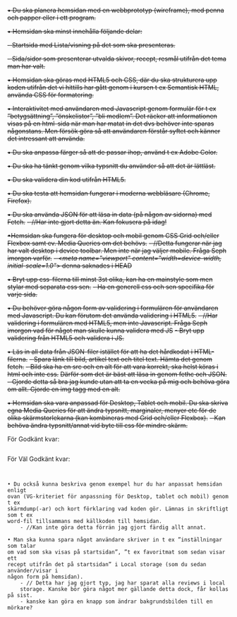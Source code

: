 ~~• Du ska planera hemsidan med en webbprototyp (wireframe), med penna och
papper eller i ett program.~~

~~• Hemsidan ska minst innehålla följande delar:~~

~~- Startsida med Lista/visning på det som ska presenteras.~~

~~- Sida/sidor som presenterar utvalda skivor, recept, resmål utifrån det tema
  man har valt.~~

~~• Hemsidan ska göras med HTML5 och CSS, där du ska strukturera upp koden
  utifrån det vi hittills har gått genom i kursen t ex Semantisk HTML, använda CSS
  för formatering.~~

~~• Interaktivitet med användaren med Javascript genom formulär för t ex
  ”betygsättning”, ”önskelistor”, ”bli medlem”. Det räcker att informationen visas
  på en html-sida när man har matat in det dvs behöver inte sparas någonstans.
  Men försök göra så att användaren förstår syftet och känner det intressant att
  använda.~~


~~• Du ska anpassa färger så att de passar ihop, använd t ex Adobe Color.~~

~~• Du ska ha tänkt genom vilka typsnitt du använder så att det är lättläst.~~

~~• Du ska validera din kod utifrån HTML5.~~

~~• Du ska testa att hemsidan fungerar i moderna webbläsare (Chrome, Firefox).~~

~~• Du ska använda JSON för att läsa in data (på någon av sidorna) med Fetch.~~
~~- //Har inte gjort detta än. Kan fokusera på idag!~~

~~•Hemsidan ska fungera för desktop och mobil genom CSS Grid och/eller Flexbox
samt ev. Media Queries om det behövs.~~
~~- //Detta fungerar när jag har valt desktop i device toolbar.
Men inte när jag väljer mobile. Fråga Seph imorgon varför.~~
~~- <*meta name="viewport" content="width=device-width, initial-scale=1.0"*> denna saknades i HEAD~~

~~• Bryt upp css-filerna till minst 3st olika, kan ha en mainstyle som men stylar med separata
css sen.~~
~~- Ha en generell css och sen specifika för varje sida.~~

~~• Du behöver göra någon form av validering i formulären för användaren med
Javascript. Du kan förutom det använda validering i HTML5.~~
~~- //Har validering i formulären med HTML5, men inte Javascript.
Fråga Seph imorgon vad för något man skulle kunna validera med JS~~
  ~~- Bryt upp validering från HTML5 och validera i JS.~~

~~• Läs in all data från JSON-filer istället för att ha det hårdkodat i HTML-filerna.~~
~~- Spara länk till bild, artikel text och titel text. Hämta det genom fetch.~~
~~- Bild ska ha en src och en alt för att vara korrekt, ska helst köras i html och inte css.~~
~~Därför som det är bäst att läsa in genom fethc och JSON.~~
~~- Gjorde detta så bra jag kunde utan att ta en vecka på mig och behöva göra om allt. Gjorde en img tagg med en alt.~~

~~• Hemsidan ska vara anpassad för Desktop, Tablet och mobil. Du ska skriva egna
Media Queries för att ändra typsnitt, marginaler, menyer etc för de olika
skärmstorlekarna (kan kombineras med Grid och/eller Flexbox).~~
~~- Kan behöva ändra typsnitt/annat vid byte till css för mindre skärm.~~

För Godkänt kvar:
~~~~

~~~~
För Väl Godkänt kvar:
~~~~


• Du också kunna beskriva genom exempel hur du har anpassat hemsidan enligt
ovan (VG-kriteriet för anpassning för Desktop, tablet och mobil) genom t ex
skärmdump(-ar) och kort förklaring vad koden gör. Lämnas in skriftligt som t ex
word-fil tillsammans med källkoden till hemsidan.
    - //Kan inte göra detta förrän jag gjort färdig allt annat.

• Man ska kunna spara något användare skriver in t ex ”inställningar som talar
om vad som ska visas på startsidan”, ”t ex favoritmat som sedan visar ett
recept utifrån det på startsidan” i Local storage (som du sedan använder/visar i
någon form på hemsidan).
    - // Detta har jag gjort typ, jag har sparat alla reviews i local
    storage. Kanske bör göra något mer gällande detta dock, får kollas på sist.
    - kanske kan göra en knapp som ändrar bakgrundsbilden till en mörkare?
